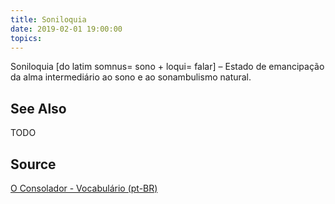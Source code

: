 ```yaml
---
title: Soniloquia
date: 2019-02-01 19:00:00
topics:
---
```


Soniloquia [do latim somnus= sono + loqui= falar] – Estado de emancipação da alma intermediário ao sono e ao sonambulismo natural.

## See Also
TODO

## Source
[O Consolador - Vocabulário (pt-BR)](http://www.oconsolador.com.br/linkfixo/vocabulario/principal.html)

